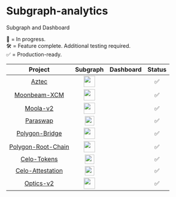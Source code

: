 # Subgraph-analytics
Subgraph and Dashboard 

🔨 = In progress.  
🛠 = Feature complete. Additional testing required.  
✅ = Production-ready.

|        Project     | Subgraph     |       Dashboard          |  Status   |
| :-----------------: | :-----------: | :------------------------:|:--------:  |
| [Aztec](subgraphs/aztec-network)|[<img src="images/favicon.ico" width="30" height="30"/>](https://thegraph.com/hosted-service/subgraph/dapplooker/aztec-connect)           |                          |   ✅    |
| [Moonbeam-XCM](subgraphs\moonbeam-xcm) |[<img src="images/favicon.ico" width="30" height="30">](https://thegraph.com/hosted-service/subgraph/dapplooker/moonbeam-xcm-subgraph)              |                          |      ✅       |
| [Moola-v2](subgraphs\moola-v2) |[<img src="images/favicon.ico" width="30" height="30">](https://thegraph.com/hosted-service/subgraph/dapplooker/moola-market-v2)|                          |       ✅      |
| [Paraswap](subgraphs\paraswap) |[<img src="images/favicon.ico" width="25" height="25">](https://thegraph.com/hosted-service/subgraph/dapplooker/paraswap)              |                          |     ✅      |
| [Polygon-Bridge](subgraphs\polygon-bridge)|[<img src="images/favicon.ico" width="30" height="30">](https://thegraph.com/hosted-service/subgraph/dapplooker/pan-swap)              |                          |     ✅         |
| [Polygon-Root-Chain](subgraphs\polygon-root-chain-manager) |[<img src="images/favicon.ico" width="30" height="30">](https://thegraph.com/hosted-service/subgraph/dapplooker/nft1)|                          |      ✅        |
| [Celo-Tokens](subgraphs\celo-tokens)|[<img src="images/celo_icon.ico" width="25" height="25">](https://thegraph.com/hosted-service/subgraph/dapplooker/celo-tokens-analytics-subgraph)              |                          |    ✅         |
| [Celo-Attestation](subgraphs\celo-attestation) |[<img src="images/celo_icon.ico" width="25" height="25">](https://thegraph.com/hosted-service/subgraph/dapplooker/celo-attestation)              |                          |     ✅       |
| [Optics-v2](subgraphs\optics-v2)|[<img src="images/celo_icon.ico" width="30" height="30">](https://thegraph.com/hosted-service/subgraph/dapplooker/celo-optics-v2)              |                          |      ✅        |

